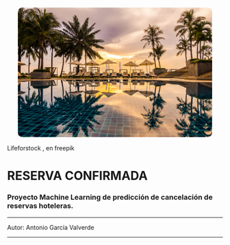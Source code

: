 <p align="center">
  <img src="./src/img/picture1.jpg" alt="imagen" style="border-radius: 10px; width: 90%;">
</p>Lifeforstock , en freepik

# RESERVA CONFIRMADA
### Proyecto Machine Learning de predicción de cancelación de reservas hoteleras.

---

Autor: Antonio García Valverde

---

